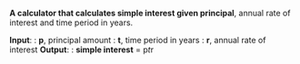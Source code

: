 **A calculator that calculates simple interest given principal**, annual rate of interest and time period in years.

**Input**:
:   **p**, principal amount
:   **t**, time period in years
:   **r**, annual rate of interest
**Output**:
:   **simple interest** = p*t*r
